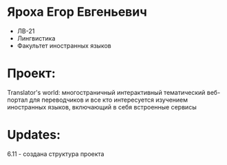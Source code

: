 # Яроха Егор Евгеньевич
- ЛВ-21
- Лингвистика
- Факультет иностранных языков
# Проект:
Translator's world: многостраничный интерактивный тематический веб-портал для переводчиков и все кто интересуется изучением иностранных языков, включающий в себя встроенные сервисы

# Updates:
6.11 - создана структура проекта
